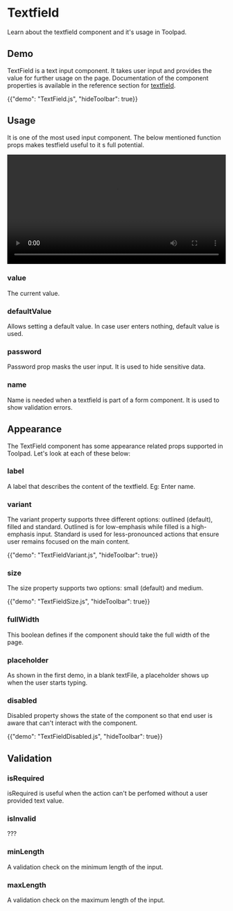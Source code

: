 # Textfield

<p class="description">Learn about the textfield component and it's usage in Toolpad.</p>

## Demo

TextField is a text input component. It takes user input and provides the value for further usage on the page. Documentation of the component properties is available in the reference section for [textfield](/toolpad/reference/components/text-field/#properties).

{{"demo": "TextField.js", "hideToolbar": true}}

## Usage

It is one of the most used input component. The below mentioned function props makes testfield useful to it s full potential.

<video controls width="100%" height="auto" style="contain" alt="textfield">
  <source src="/static/toolpad/docs/components/textfield/textfield.mp4" type="video/mp4">
  Your browser does not support the video tag.
</video>

### value

The current value.

### defaultValue

Allows setting a default value. In case user enters nothing, default value is used.

### password

Password prop masks the user input. It is used to hide sensitive data.

### name

Name is needed when a textfield is part of a form component. It is used to show validation errors.

## Appearance

The TextField component has some appearance related props supported in Toolpad. Let's look at each of these below:

### label

A label that describes the content of the textfield. Eg: Enter name.

### variant

The variant property supports three different options: outlined (default), filled and standard. Outlined is for low-emphasis while filled is a high-emphasis input. Standard is used for less-pronounced actions that ensure user remains focused on the main content.

{{"demo": "TextFieldVariant.js", "hideToolbar": true}}

### size

The size property supports two options: small (default) and medium.

{{"demo": "TextFieldSize.js", "hideToolbar": true}}

### fullWidth

This boolean defines if the component should take the full width of the page.

### placeholder

As shown in the first demo, in a blank textFile, a placeholder shows up when the user starts typing.

### disabled

Disabled property shows the state of the component so that end user is aware that can't interact with the component.

{{"demo": "TextFieldDisabled.js", "hideToolbar": true}}

## Validation

### isRequired

isRequired is useful when the action can't be perfomed without a user provided text value.

### isInvalid

???

### minLength

A validation check on the minimum length of the input.

### maxLength

A validation check on the maximum length of the input.
